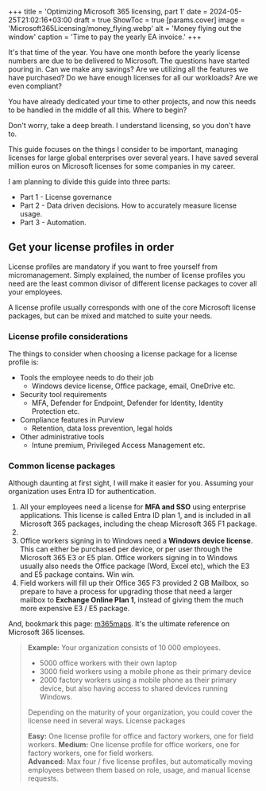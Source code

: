 +++
title = 'Optimizing Microsoft 365 licensing, part 1'
date = 2024-05-25T21:02:16+03:00
draft = true
ShowToc = true
[params.cover]
  image = 'Microsoft365Licensing/money_flying.webp'
  alt = 'Money flying out the window'
  caption = 'Time to pay the yearly EA invoice.'
+++

It's that time of the year. You have one month before the yearly license numbers are due to be delivered to Microsoft. The questions have started pouring in. Can we make any savings? Are we utilizing all the features we have purchased? Do we have enough licenses for all our workloads? Are we even compliant?

You have already dedicated your time to other projects, and now this needs to be handled in the middle of all this. Where to begin?

Don't worry, take a deep breath. I understand licensing, so you don't have to.

This guide focuses on the things I consider to be important, managing licenses for large global enterprises over several years. I have saved several million euros on Microsoft licenses for some companies in my career.

I am planning to divide this guide into three parts:
- Part 1 - License governance
- Part 2 - Data driven decisions. How to accurately measure license usage.
- Part 3 - Automation.

## Get your license profiles in order

License profiles are mandatory if you want to free yourself from micromanagement. Simply explained, the number of license profiles you need are the least common divisor of different license packages to cover all your employees.

A license profile usually corresponds with one of the core Microsoft license packages, but can be mixed and matched to suite your needs.

### License profile considerations

The things to consider when choosing a license package for a license profile is:
- Tools the employee needs to do their job
    - Windows device license, Office package, email, OneDrive etc.
- Security tool requirements
    - MFA, Defender for Endpoint, Defender for Identity, Identity Protection etc.
- Compliance features in Purview
    - Retention, data loss prevention, legal holds
- Other administrative tools
    - Intune premium, Privileged Access Management etc.

### Common license packages

Although daunting at first sight, I will make it easier for you. Assuming your organization uses Entra ID for authentication.
1. All your employees need a license for **MFA and SSO** using enterprise applications. This license is called Entra ID plan 1, and is included in all Microsoft 365 packages, including the cheap Microsoft 365 F1 package.
2. 
3. Office workers signing in to Windows need a **Windows device license**. This can either be purchased per device, or per user through the Microsoft 365 E3 or E5 plan. Office workers signing in to Windows usually also needs the Office package (Word, Excel etc), which the E3 and E5 package contains. Win win.
4. Field workers will fill up their Office 365 F3 provided 2 GB Mailbox, so prepare to have a process for upgrading those that need a larger mailbox to **Exchange Online Plan 1**, instead of giving them the much more expensive E3 / E5 package.


And, bookmark this page: [m365maps](https://m365maps.com/). It's the ultimate reference on Microsoft 365 licenses.

> **Example:**
> Your organization consists of 10 000 employees.
> - 5000 office workers with their own laptop
> - 3000 field workers using a mobile phone as their primary device
> - 2000 factory workers using a mobile phone as their primary device, but also having access to shared devices running Windows.
> 
> Depending on the maturity of your organization, you could cover the license need in several ways. License packages 
> 
> **Easy:** One license profile for office and factory workers, one for field workers.
> **Medium:**  One license profile for office workers, one for factory workers, one for field workers.  
> **Advanced:** Max four / five license profiles, but automatically moving employees between them based on role, usage, and manual license requests.